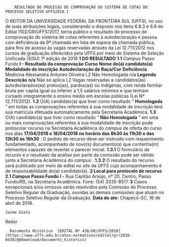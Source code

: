         RESULTADO DO PROCESSO DE COMPROVAÇÃO DO SISTEMA DE COTAS DO PROCESSO SELETIVO UFFS2018.1  

 O REITOR DA UNIVERSIDADE FEDERAL DA FRONTEIRA SUL (UFFS), no uso de suas atribuições legais, considerando o disposto nos itens 6.8.3 e 6.9 do Edital 1102/GR/UFFS/2017, torna público o resultado do processo de comprovação do sistema de cotas referentes à autodeclaração e pessoa com deficiência da 9ª chamada em lista de espera da chamada pública, para fins de acesso às vagas reservadas através da Lei 12.711/2012 nos cursos de graduação oferecidos pela UFFS por meio do Sistema de Seleção Unificada (SiSU) 1ª edição de 2018  **1 DO RESULTADO**  **1.1**  *Campus* Passo Fundo **I - Resultado da comprovação**      **Curso**    **Nome do(a) candidato(a)**    **Modalidade de inscrição**    **Autodeclaração de Raça/Cor**    **Deficiência**      Medicina   Alessandra Antunes Oliveira   L2   Não Homologada   n/a           **Legenda**    **Descrição**      **n/a**    Não se aplica     L2   Vagas reservadas a candidatos(as) autodeclarados(as) pretos(as), pardos(as) ou indígenas, com renda familiar bruta per capita igual ou inferior a 1,5 salários mínimos e que tenham cursado integralmente o ensino médio em escolas públicas (Lei Nº 12.711/2012).     **1.2** O(A) candidato(a) que tiver como resultado “ **Homologada** ” em todas as comprovações referentes à sua modalidade de inscrição terá sua matrícula efetuada automaticamente pela Secretaria Acadêmica. **1.3** O(A) candidato(a) que tiver como resultado “ **Não Homologada** ” em uma ou mais comprovações referentes à sua modalidade de inscrição pode protocolar recurso na Secretaria Acadêmica do *campus* de oferta do curso nos dias **17/04/2018 e 18/04/2018 no horário das 8h30 às 11h30 e das 13h30 às 16h30** . O pedido de recurso deve ser instruído com requerimento fundamentado, acompanhado de novo(s) documento(s) que contenha(m) elementos capazes de reverter o parecer inicial. **1.3.1** O formulário de recurso e o resultado da análise por parte da comissão pode ser obtido junto a Secretaria Acadêmica do *campus* . **1.3.2** O resultado do recurso será publicado por meio de edital no *site* da UFFS cujo acompanhamento é de responsabilidade do(a) candidato(a).  **2 Local para protocolo de recurso**  **2.1 *Campus* Passo Fundo**  **I -** Rua Capitão Araújo, nº 20, Centro, Passo Fundo/RS, na Secretaria Acadêmica. Fone: (54) 3335-8517.   **3** Casos excepcionais e/ou omissos serão resolvidos pela Comissão do Processo Seletivo Regular da Graduação, ouvidas as demais comissões que atuam no Processo Seletivo Regular da Graduação.      **Data do ato:** Chapecó-SC, 16 de abril de 2018.   
 

    Jaime Giolo   
 Reitor 

      Documento Histórico  [EDITAL Nº 438/GR/UFFS/2018](https://www.uffs.edu.br/atos-normativos/edital/gr/2018-0438/@@download/documento_historico)     
      